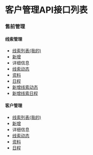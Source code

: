# 客户管理API接口列表

### 售前管理
#### 线索管理
 - [线索列表(我的)](pre_thread_list)
 - [新增](pre_thread_add)
 - 详细信息
  - [线索动态](pre_thread_dynamics)
  - [资料](pre_thread_info)
  - [日程](pre_thread_schedule)
 - [新增线索动态](pre_thread_dynamics_add)
 - [新增线索日程](pre_thread_schedule_add)

#### 客户管理
 - [线索列表(我的)](pre_custom_list)
 - [新增](pre_custom_add)
 - 详细信息
  - [线索动态](pre_custom_dynamics)
  - [资料](pre_custom_info)
  - [日程](pre_custom_schedule)
 